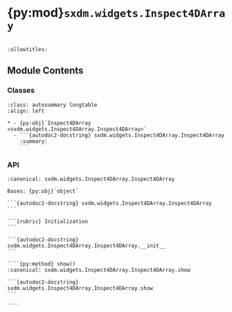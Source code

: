# {py:mod}`sxdm.widgets.Inspect4DArray`

```{py:module} sxdm.widgets.Inspect4DArray
```

```{autodoc2-docstring} sxdm.widgets.Inspect4DArray
:allowtitles:
```

## Module Contents

### Classes

````{list-table}
:class: autosummary longtable
:align: left

* - {py:obj}`Inspect4DArray <sxdm.widgets.Inspect4DArray.Inspect4DArray>`
  - ```{autodoc2-docstring} sxdm.widgets.Inspect4DArray.Inspect4DArray
    :summary:
    ```
````

### API

`````{py:class} Inspect4DArray(arr, fixed_clims=None)
:canonical: sxdm.widgets.Inspect4DArray.Inspect4DArray

Bases: {py:obj}`object`

```{autodoc2-docstring} sxdm.widgets.Inspect4DArray.Inspect4DArray
```

```{rubric} Initialization
```

```{autodoc2-docstring} sxdm.widgets.Inspect4DArray.Inspect4DArray.__init__
```

````{py:method} show()
:canonical: sxdm.widgets.Inspect4DArray.Inspect4DArray.show

```{autodoc2-docstring} sxdm.widgets.Inspect4DArray.Inspect4DArray.show
```

````

`````

